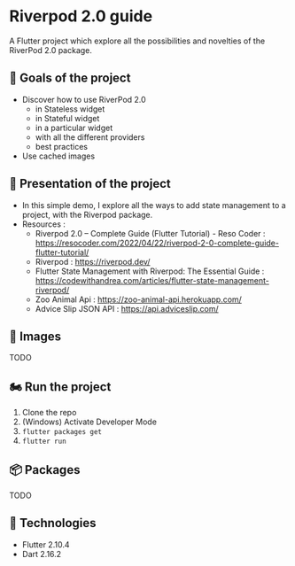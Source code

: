 # Riverpod 2.0 guide

A Flutter project which explore all the possibilities and novelties of the RiverPod 2.0 package.

## :rocket: Goals of the project
   
* Discover how to use RiverPod 2.0
    * in Stateless widget
    * in Stateful widget
    * in a particular widget
    * with all the different providers
    * best practices
 * Use cached images

## :dart: Presentation of the project

* In this simple demo, I explore all the ways to add state management to a project, with the Riverpod package.
* Resources :   
  * Riverpod 2.0 – Complete Guide (Flutter Tutorial) - Reso Coder : https://resocoder.com/2022/04/22/riverpod-2-0-complete-guide-flutter-tutorial/
  * Riverpod : https://riverpod.dev/
  * Flutter State Management with Riverpod: The Essential Guide : https://codewithandrea.com/articles/flutter-state-management-riverpod/
  * Zoo Animal Api : https://zoo-animal-api.herokuapp.com/
  * Advice Slip JSON API : https://api.adviceslip.com/
  
## :iphone: Images

TODO

## 🏍 Run the project
1. Clone the repo
2. (Windows) Activate Developer Mode
3. ``flutter packages get``
4. ``flutter run``

## :package: Packages

TODO

## :pushpin: Technologies

* Flutter 2.10.4
* Dart 2.16.2
